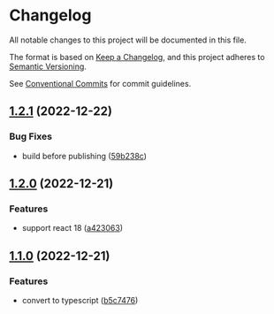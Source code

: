 # Changelog

All notable changes to this project will be documented in this file.

The format is based on [Keep a Changelog](https://keepachangelog.com/en/1.0.0/), and this project
adheres to [Semantic Versioning](https://semver.org/spec/v2.0.0.html).

See [Conventional Commits](https://conventionalcommits.org) for commit guidelines.

## [1.2.1](https://github.com/jneander/activity-routing-react/compare/v1.2.0...v1.2.1) (2022-12-22)

### Bug Fixes

- build before publishing
  ([59b238c](https://github.com/jneander/activity-routing-react/commit/59b238ce55b0113a736fc956bf289cd1c2a4acd5))

## [1.2.0](https://github.com/jneander/activity-routing-react/compare/v1.1.0...v1.2.0) (2022-12-21)

### Features

- support react 18
  ([a423063](https://github.com/jneander/activity-routing-react/commit/a4230635f507092afedec204b7b1434d1092501d))

## [1.1.0](https://github.com/jneander/activity-routing-react/compare/v1.0.2...v1.1.0) (2022-12-21)

### Features

- convert to typescript
  ([b5c7476](https://github.com/jneander/activity-routing-react/commit/b5c74765e2d0049770f1508aa04353010d9462e0))
